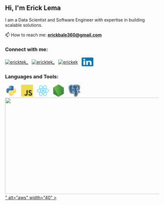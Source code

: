 <h2>Hi, I'm Erick Lema</h2>

<p>
I am a Data Scientist and Software Engineer with expertise in building scalable solutions.
</p>

📫 How to reach me: **erickbale360@gmail.com**

<h3 align="left">Connect with me:</h3>
<p align="left">
  <a href="https://twitter.com/ericktek_" target="_blank"><img align="center" src="https://raw.githubusercontent.com/rahuldkjain/github-profile-readme-generator/master/src/images/icons/Social/twitter.svg" alt="ericktek_" height="30" width="40" /></a>
  &nbsp;
  <a href="https://instagram.com/ericktek_" target="_blank"><img align="center" src="https://raw.githubusercontent.com/rahuldkjain/github-profile-readme-generator/master/src/images/icons/Social/instagram.svg" alt="ericktek_" height="30" width="40" /></a>
  &nbsp;
  <a href="https://www.youtube.com/c/erickek" target="_blank"><img align="center" src="https://raw.githubusercontent.com/rahuldkjain/github-profile-readme-generator/master/src/images/icons/Social/youtube.svg" alt="erickek" height="30" width="40" /></a>
  &nbsp;
  <a href="https://linkedin.com/in/ericktek" target="_blank"><img align="center" src="https://raw.githubusercontent.com/devicons/devicon/master/icons/linkedin/linkedin-original.svg" alt="linkedin" height="30" width="40" /></a>
</p>

<h3 align="left">Languages and Tools:</h3>
<p align="left">
  <a href="https://www.python.org/" target="_blank" rel="noreferrer"><img src="https://raw.githubusercontent.com/devicons/devicon/master/icons/python/python-original.svg" alt="python" width="40" height="40"/></a>
  &nbsp;
  <a href="https://www.javascript.com/" target="_blank" rel="noreferrer"><img src="https://raw.githubusercontent.com/devicons/devicon/master/icons/javascript/javascript-original.svg" alt="javascript" width="40" height="40"/></a>
  &nbsp;
  <a href="https://reactjs.org/" target="_blank" rel="noreferrer"><img src="https://raw.githubusercontent.com/devicons/devicon/master/icons/react/react-original.svg" alt="react" width="40" height="40"/></a>
  &nbsp;
  <a href="https://nodejs.org/" target="_blank" rel="noreferrer"><img src="https://raw.githubusercontent.com/devicons/devicon/master/icons/nodejs/nodejs-original.svg" alt="nodejs" width="40" height="40"/></a>
  &nbsp;
  <a href="https://www.postgresql.org/" target="_blank" rel="noreferrer"><img src="https://raw.githubusercontent.com/devicons/devicon/master/icons/postgresql/postgresql-original.svg" alt="postgresql" width="40" height="40"/></a>
  &nbsp;
<a href="https://aws.amazon.com/" target="_blank" rel="noreferrer"><img src="<svg xmlns="http://www.w3.org/2000/svg" width="525.999" height="314.545" id="aws">
  <path fill="#252f3e" d="M148.232 114.237a52.931 52.931 0 0 0 1.924 15.57 93.64 93.64 0 0 0 5.6 12.6 7.61 7.61 0 0 1 1.225 4.024c0 1.749-1.05 3.5-3.324 5.248l-11.021 7.348a8.388 8.388 0 0 1-4.548 1.574 8.05 8.05 0 0 1-5.248-2.449 54.121 54.121 0 0 1-6.3-8.222c-1.749-2.974-3.5-6.3-5.423-10.322q-20.468 24.138-51.434 24.138c-14.7 0-26.416-4.2-34.988-12.6s-12.946-19.59-12.946-33.585c0-14.87 5.248-26.941 15.92-36.038s24.841-13.646 42.86-13.646a138.511 138.511 0 0 1 18.544 1.4c6.473.875 13.121 2.274 20.118 3.849V60.355c0-13.3-2.8-22.567-8.222-27.991-5.6-5.423-15.045-8.047-28.516-8.047a79.6 79.6 0 0 0-18.894 2.274 139.4 139.4 0 0 0-18.894 5.948 50.2 50.2 0 0 1-6.123 2.274 10.73 10.73 0 0 1-2.8.525c-2.449 0-3.674-1.749-3.674-5.423v-8.572c0-2.8.35-4.9 1.225-6.123a13.1 13.1 0 0 1 4.9-3.674 100.716 100.716 0 0 1 22.043-7.872A106.062 106.062 0 0 1 87.527.35c20.822 0 36.038 4.723 45.835 14.17 9.622 9.447 14.52 23.792 14.52 43.036v56.681Zm-71.026 26.591a56.7 56.7 0 0 0 18.019-3.149 38.984 38.984 0 0 0 16.619-11.2 27.768 27.768 0 0 0 5.948-11.2 62.8 62.8 0 0 0 1.749-15.22v-7.34a146.1 146.1 0 0 0-16.092-2.974A131.821 131.821 0 0 0 87.002 88.7c-11.721 0-20.293 2.274-26.066 7s-8.572 11.371-8.572 20.118c0 8.222 2.1 14.345 6.473 18.544 4.2 4.374 10.322 6.473 18.369 6.473Zm140.478 18.894c-3.149 0-5.248-.525-6.648-1.749-1.4-1.05-2.624-3.5-3.674-6.823L166.249 15.92a30.644 30.644 0 0 1-1.574-7c0-2.8 1.4-4.374 4.2-4.374h17.144c3.324 0 5.6.525 6.823 1.749 1.4 1.05 2.449 3.5 3.5 6.823l29.39 115.811 27.29-115.808c.875-3.5 1.924-5.773 3.324-6.823s3.849-1.749 7-1.749h14c3.324 0 5.6.525 7 1.749 1.4 1.05 2.624 3.5 3.324 6.823l27.641 117.211 30.255-117.211c1.05-3.5 2.274-5.773 3.5-6.823 1.4-1.05 3.674-1.749 6.823-1.749h16.27c2.8 0 4.374 1.4 4.374 4.374a17.445 17.445 0 0 1-.35 2.8 24.891 24.891 0 0 1-1.225 4.374l-42.161 135.23q-1.574 5.248-3.674 6.823a11.192 11.192 0 0 1-6.648 1.749h-15.046c-3.324 0-5.6-.525-7-1.749s-2.624-3.5-3.324-7L269.991 38.312l-26.942 112.663c-.875 3.5-1.924 5.773-3.324 7s-3.849 1.749-7 1.749Zm224.8 4.723a115.767 115.767 0 0 1-26.941-3.149c-8.747-2.1-15.57-4.374-20.118-7-2.8-1.574-4.723-3.324-5.423-4.9a12.349 12.349 0 0 1-1.05-4.9v-8.916c0-3.674 1.4-5.423 4.024-5.423a9.906 9.906 0 0 1 3.149.525c1.05.35 2.624 1.05 4.374 1.749a95.157 95.157 0 0 0 19.244 6.123 105.06 105.06 0 0 0 20.818 2.1c11.021 0 19.594-1.924 25.542-5.773a18.839 18.839 0 0 0 9.1-16.619 17.037 17.037 0 0 0-4.723-12.246c-3.149-3.324-9.1-6.3-17.669-9.1l-25.372-7.871c-12.771-4.023-22.218-9.971-27.99-17.845a41.68 41.68 0 0 1-8.747-25.367 38.934 38.934 0 0 1 4.723-19.419 44.982 44.982 0 0 1 12.6-14.345 55.525 55.525 0 0 1 18.194-9.1A76.248 76.248 0 0 1 448.257 0a87.822 87.822 0 0 1 11.721.7c4.024.525 7.7 1.225 11.371 1.924 3.5.875 6.823 1.749 9.972 2.8a38.181 38.181 0 0 1 7.348 3.149 15.128 15.128 0 0 1 5.248 4.374 9.428 9.428 0 0 1 1.574 5.773v8.222c0 3.674-1.4 5.6-4.024 5.6-1.4 0-3.674-.7-6.648-2.1q-14.958-6.823-33.589-6.823c-9.972 0-17.844 1.574-23.267 4.9s-8.222 8.4-8.222 15.57a16.52 16.52 0 0 0 5.248 12.421c3.5 3.324 9.972 6.648 19.244 9.622L469.075 74c12.6 4.024 21.693 9.622 27.116 16.794a39.587 39.587 0 0 1 8.047 24.492 44.973 44.973 0 0 1-4.548 20.293 47.049 47.049 0 0 1-12.771 15.395 56.392 56.392 0 0 1-19.419 9.8 83.188 83.188 0 0 1-25.017 3.674Z"></path>
  <path fill="#f90" d="M475.548 249.464c-57.556 42.511-141.178 65.078-213.079 65.078-100.767.004-191.562-37.259-260.137-99.188-5.423-4.9-.525-11.546 5.948-7.7 74.175 43.036 165.67 69.1 260.313 69.1 63.854 0 134.005-13.3 198.559-40.587 9.622-4.374 17.844 6.3 8.4 13.3Z"></path>
  <path fill="#f90" d="M499.515 222.176c-7.348-9.447-48.634-4.548-67.353-2.274-5.6.7-6.473-4.2-1.4-7.872 32.889-23.092 86.946-16.445 93.244-8.747 6.3 7.872-1.749 61.929-32.539 87.821-4.723 4.024-9.272 1.924-7.173-3.324 6.999-17.32 22.569-56.332 15.221-65.604Z"></path>
</svg>" alt="aws" width="40" ></a>
</p>

